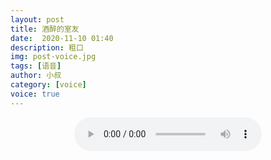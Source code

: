 ```yaml
---
layout: post
title: 酒醉的室友
date:  2020-11-10 01:40
description: 粗口
img: post-voice.jpg
tags: [语音]
author: 小叔
category: [voice]
voice: true
---
```

<div align="center">
  <audio controls>
    <source src="https://www.wmnhw.workers.dev/1:/%E7%B2%97%E5%8F%A3%E8%AF%AD%E9%9F%B3/%E5%B0%8F%E5%8F%94/%E9%85%92%E9%86%89%E7%9A%84%E5%AE%A4%E5%8F%8B.mp3" type="audio/mpeg">
    <embed height="0" width="0" src="horse.mp3">
  </audio>
</div>
